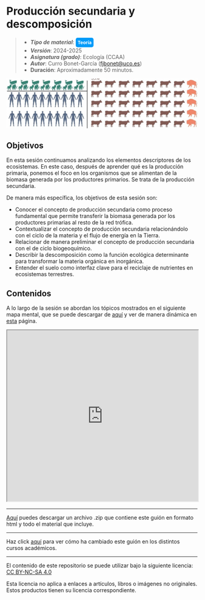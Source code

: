 # Producción secundaria y descomposición

> + **_Tipo de material_**: <span style="display: inline-block; font-size: 12px; color: white; background-color: #029BF9; border-radius: 5px; padding: 5px; font-weight: bold;"> Teoría</span>
> + **_Versión_**: 2024-2025
> + **_Asignatura (grado)_**: Ecología (CCAA)
> + **_Autor_**: Curro Bonet-García (fjbonet@uco.es)
> + **Duración**: Aproximadamente 50 minutos.

![portada](https://raw.githubusercontent.com/aprendiendo-cosas/Te_ecosistemas_prod_sec_descomp_ecologia_ccaa/2024_2025/imagenes/portada.jpg)



## Objetivos 

En esta sesión continuamos analizando los elementos descriptores de los ecosistemas. En este caso, después de aprender qué es la producción primaria, ponemos el foco en los organismos que se alimentan de la biomasa generada por los productores primarios. Se trata de la producción secundaria. 

De manera más específica, los objetivos de esta sesión son:

+ Conocer el concepto de producción secundaria como proceso fundamental que permite transferir la biomasa generada por los productores primarias al resto de la red trófica.
+ Contextualizar el concepto de producción secundaria relacionándolo con el ciclo de la materia y el flujo de energía en la Tierra.
+ Relacionar de manera preliminar el concepto de producción secundaria con el de ciclo biogeoquímico.
+ Describir la descomposición como la función ecológica determinante para transformar la materia orgánica en inorgánica. 
+ Entender el suelo como interfaz clave para el reciclaje de nutrientes en ecosistemas terrestres.



## Contenidos
A lo largo de la sesión se abordan los tópicos mostrados en el siguiente mapa mental, que se puede descargar de [aquí](https://github.com/aprendiendo-cosas/Te_ecosistemas_prod_sec_descomp_ecologia_ccaa/raw/2024_2025/presentacion/produccion_secundaria_descomposicion.xmind) y ver de  manera dinámica en [esta](https://rawcdn.githack.com/aprendiendo-cosas/Te_ecosistemas_prod_sec_descomp_ecologia_ccaa/2024_2025/presentacion/prod_secundaria_descomposicion.html) página.

<iframe
  src="https://rawcdn.githack.com/aprendiendo-cosas/Te_ecosistemas_prod_sec_descomp_ecologia_ccaa/2024_2025/presentacion/prod_secundaria_descomposicion.html"
  style="width:100%; height:450px;"
></iframe>




****

[Aquí](https://github.com/aprendiendo-cosas/Te_ecosistemas_prod_sec_descomp_ecologia_ccaa/archive/refs/tags/2024_2025.zip) puedes descargar un archivo .zip que contiene este guión en formato html y todo el material que incluye.

****
Haz click [aquí](https://github.com/aprendiendo-cosas/Te_ecosistemas_prod_sec_descomp_ecologia_ccaa/releases) para ver cómo ha cambiado este guión en los distintos cursos académicos.

****
 <p xmlns:cc="http://creativecommons.org/ns#" >El contenido de este repositorio se puede utilizar bajo la siguiente licencia:  <a  href="https://creativecommons.org/licenses/by-nc-sa/4.0/?ref=chooser-v1"  target="_blank" rel="license noopener noreferrer"  style="display:inline-block;">CC BY-NC-SA 4.0<img  style="height:22px!important;margin-left:3px;vertical-align:text-bottom;"   src="https://mirrors.creativecommons.org/presskit/icons/cc.svg?ref=chooser-v1"  alt=""><img  style="height:22px!important;margin-left:3px;vertical-align:text-bottom;"   src="https://mirrors.creativecommons.org/presskit/icons/by.svg?ref=chooser-v1"  alt=""><img  style="height:22px!important;margin-left:3px;vertical-align:text-bottom;"   src="https://mirrors.creativecommons.org/presskit/icons/nc.svg?ref=chooser-v1"  alt=""><img  style="height:22px!important;margin-left:3px;vertical-align:text-bottom;"   src="https://mirrors.creativecommons.org/presskit/icons/sa.svg?ref=chooser-v1"  alt=""></a></p> 

<p>Esta licencia no aplica a enlaces a artículos, libros o imágenes no originales. Estos productos tienen su licencia correspondiente.</p>








